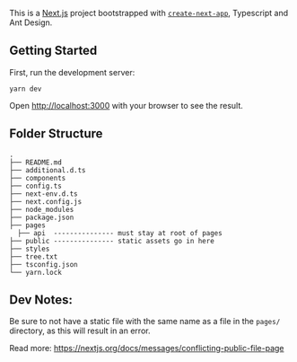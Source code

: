 This is a [Next.js](https://nextjs.org/) project bootstrapped with [`create-next-app`](https://github.com/vercel/next.js/tree/canary/packages/create-next-app), Typescript and Ant Design.

## Getting Started

First, run the development server:

```
yarn dev
```

Open [http://localhost:3000](http://localhost:3000) with your browser to see the result.

## Folder Structure
```
.
├── README.md
├── additional.d.ts
├── components
├── config.ts
├── next-env.d.ts
├── next.config.js
├── node_modules
├── package.json
├── pages
  ├── api  --------------- must stay at root of pages
├── public --------------- static assets go in here
├── styles
├── tree.txt
├── tsconfig.json
└── yarn.lock
```

## Dev Notes:

Be sure to not have a static file with the same name as a file in the `pages/` directory, as this will result in an error.

Read more: https://nextjs.org/docs/messages/conflicting-public-file-page